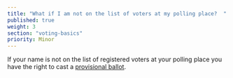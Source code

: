 ```yaml
---
title: "What if I am not on the list of voters at my polling place?  "
published: true
weight: 3
section: "voting-basics"
priority: Minor
---
```


If your name is not on the list of registered voters at your polling place you have the right to cast a [provisional ballot](#item-what-is-provisional-ballot).
